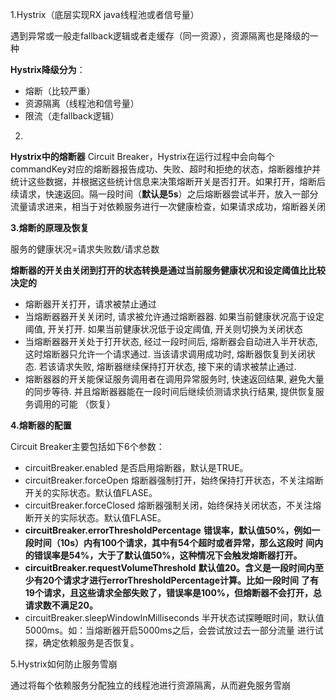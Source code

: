 1.Hystrix（底层实现RX java线程池或者信号量）

遇到异常或一般走fallback逻辑或者走缓存（同一资源），资源隔离也是降级的一种

**Hystrix降级分为**：

- 熔断（比较严重）
- 资源隔离（线程池和信号量）
- 限流（走fallback逻辑）

2.





**Hystrix中的熔断器**
Circuit Breaker，Hystrix在运行过程中会向每个commandKey对应的熔断器报告成功、失败、超时和拒绝的状态，熔断器维护并统计这些数据，并根据这些统计信息来决策熔断开关是否打开。如果打开，熔断后续请求，快速返回。隔一段时间（**默认是5s**）之后熔断器尝试半开，放入一部分流量请求进来，相当于对依赖服务进行一次健康检查，如果请求成功，熔断器关闭  



**3.熔断的原理及恢复**

服务的健康状况=请求失败数/请求总数

**熔断器的开关由关闭到打开的状态转换是通过当前服务健康状况和设定阈值⽐比较决定的**  

- 熔断器开关打开，请求被禁止通过
- 当熔断器器开关关闭时, 请求被允许通过熔断器器. 如果当前健康状况高于设定阈值, 开关打开. 如果当前健康状况低于设定阈值, 开关则切换为关闭状态  
- 当熔断器器开关处于打开状态, 经过一段时间后, 熔断器会自动进入半开状态, 这时熔断器只允许一个请求通过. 当该请求调用成功时, 熔断器恢复到关闭状态. 若该请求失败, 熔断器继续保持打开状态, 接下来的请求被禁⽌通过.
- 熔断器器的开关能保证服务调用者在调用异常服务时, 快速返回结果, 避免大量的同步等待. 并且熔断器器能在一段时间后继续侦测请求执行结果, 提供恢复服务调用的可能  （恢复）

**4.熔断器的配置**

Circuit Breaker主要包括如下6个参数：

- circuitBreaker.enabled
  是否启用熔断器，默认是TRUE。
- circuitBreaker.forceOpen
  熔断器强制打开，始终保持打开状态，不关注熔断开关的实际状态。默认值FLASE。
- circuitBreaker.forceClosed
  熔断器强制关闭，始终保持关闭状态，不关注熔断开关的实际状态。默认值FLASE。
- **circuitBreaker.errorThresholdPercentage**
  **错误率，默认值50%，例如一段时间（10s）内有100个请求，其中有54个超时或者异常，那么这段时**
  **间内的错误率是54%，大于了默认值50%，这种情况下会触发熔断器打开。**
- **circuitBreaker.requestVolumeThreshold**
  **默认值20。含义是一段时间内至少有20个请求才进行errorThresholdPercentage计算。比如一段时间**
  **了有19个请求，且这些请求全部失败了，错误率是100%，但熔断器不会打开，总请求数不满足20。**
- circuitBreaker.sleepWindowInMilliseconds
  半开状态试探睡眠时间，默认值5000ms。如：当熔断器开启5000ms之后，会尝试放过去一部分流量
  进行试探，确定依赖服务是否恢复。  



5.Hystrix如何防止服务雪崩

通过将每个依赖服务分配独立的线程池进行资源隔离，从而避免服务雪崩